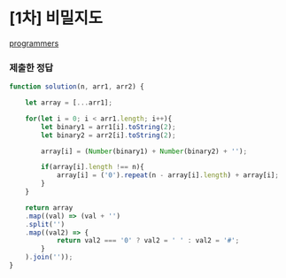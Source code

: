 # [1차] 비밀지도

[programmers](https://programmers.co.kr/learn/courses/30/lessons/17681)

### 제출한 정답
```js
function solution(n, arr1, arr2) {

    let array = [...arr1];

    for(let i = 0; i < arr1.length; i++){
        let binary1 = arr1[i].toString(2);
        let binary2 = arr2[i].toString(2);

        array[i] = (Number(binary1) + Number(binary2) + '');

        if(array[i].length !== n){
            array[i] = ('0').repeat(n - array[i].length) + array[i];
        }
    }

    return array
    .map((val) => (val + '')
    .split('')
    .map((val2) => {
            return val2 === '0' ? val2 = ' ' : val2 = '#';
        }
    ).join(''));
}
```